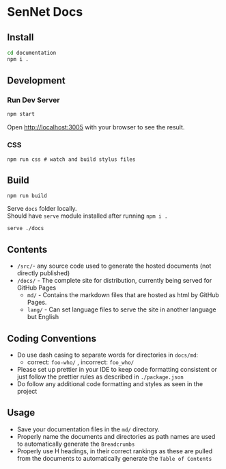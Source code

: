 # SenNet Docs

## Install 
```bash
cd documentation
npm i .
```

## Development 
### Run Dev Server
```bash
npm start
```
Open [http://localhost:3005](http://localhost:3005) with your browser to see the result.
### CSS 
```
npm run css # watch and build stylus files
```

## Build
```
npm run build
```
Serve `docs` folder locally.   
Should have `serve` module installed after running `npm i .`
```
serve ./docs 
```

## Contents
- `/src/`- any source code used to generate the hosted documents (not directly published)
- `/docs/` - The complete site for distribution, currently being served for GitHub Pages
  - `md/` - Contains the markdown files that are hosted as html by GitHub Pages.
  - `lang/` - Can set language files to serve the site in another language but English

## Coding Conventions
- Do use dash casing to separate words for directories in `docs/md`:  
  - correct: `foo-who/` , incorrect: `foo_who/`
- Please set up prettier in your IDE to keep code formatting consistent or just follow the prettier rules as described in `./package.json` 
- Do follow any additional code formatting and styles as seen in the project

## Usage 
- Save your documentation files in the `md/` directory. 
- Properly name the documents and directories as path names are used to automatically generate the `Breadcrumbs`
- Properly use H headings, in their correct rankings as these are pulled from the documents to automatically generate the `Table of Contents`

